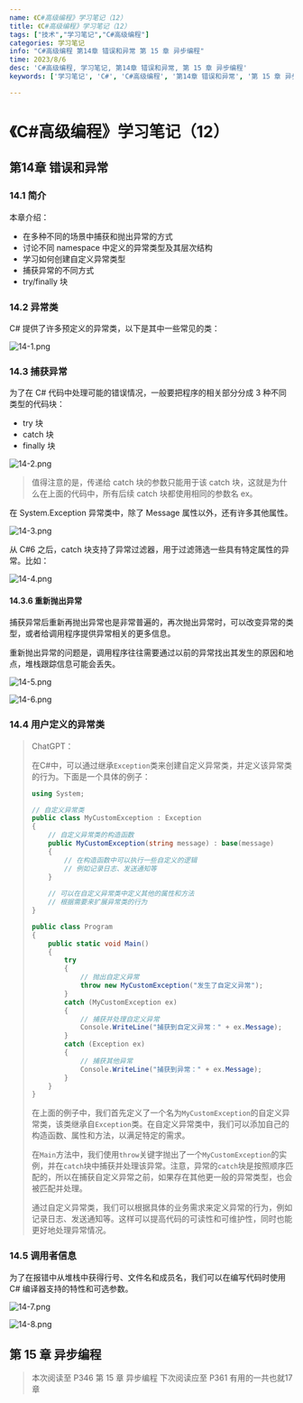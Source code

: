 ```yaml
---
name: 《C#高级编程》学习笔记（12）
title: 《C#高级编程》学习笔记（12）
tags: ["技术","学习笔记","C#高级编程"]
categories: 学习笔记
info: "C#高级编程 第14章 错误和异常 第 15 章 异步编程"
time: 2023/8/6
desc: 'C#高级编程, 学习笔记, 第14章 错误和异常, 第 15 章 异步编程'
keywords: ['学习笔记', 'C#', 'C#高级编程', '第14章 错误和异常', '第 15 章 异步编程']

---
```


#  《C#高级编程》学习笔记（12）

## 第14章 错误和异常

### 14.1 简介

本章介绍：

- 在多种不同的场景中捕获和抛出异常的方式
- 讨论不同 namespace 中定义的异常类型及其层次结构
- 学习如何创建自定义异常类型
- 捕获异常的不同方式
- try/finally 块

### 14.2 异常类

C# 提供了许多预定义的异常类，以下是其中一些常见的类：

![14-1.png](./images/14-1.png)

### 14.3 捕获异常

为了在 C# 代码中处理可能的错误情况，一般要把程序的相关部分分成 3 种不同类型的代码块：

- try 块
- catch 块
- finally 块

![14-2.png](./images/14-2.png)

> 值得注意的是，传递给 catch 块的参数只能用于该 catch 块，这就是为什么在上面的代码中，所有后续 catch 块都使用相同的参数名 ex。

在 System.Exception 异常类中，除了 Message 属性以外，还有许多其他属性。

![14-3.png](./images/14-3.png)

从 C#6 之后，catch 块支持了异常过滤器，用于过滤筛选一些具有特定属性的异常。比如：

![14-4.png](./images/14-4.png)

#### 14.3.6 重新抛出异常

捕获异常后重新再抛出异常也是非常普遍的，再次抛出异常时，可以改变异常的类型，或者给调用程序提供异常相关的更多信息。

重新抛出异常的问题是，调用程序往往需要通过以前的异常找出其发生的原因和地点，堆栈跟踪信息可能会丢失。

![14-5.png](./images/14-5.png)

![14-6.png](./images/14-6.png)

### 14.4 用户定义的异常类

> ChatGPT：
>
> 在C#中，可以通过继承`Exception`类来创建自定义异常类，并定义该异常类的行为。下面是一个具体的例子：
>
> ```csharp
> using System;
> 
> // 自定义异常类
> public class MyCustomException : Exception
> {
>     // 自定义异常类的构造函数
>     public MyCustomException(string message) : base(message)
>     {
>         // 在构造函数中可以执行一些自定义的逻辑
>         // 例如记录日志、发送通知等
>     }
>     
>     // 可以在自定义异常类中定义其他的属性和方法
>     // 根据需要来扩展异常类的行为
> }
> 
> public class Program
> {
>     public static void Main()
>     {
>         try
>         {
>             // 抛出自定义异常
>             throw new MyCustomException("发生了自定义异常");
>         }
>         catch (MyCustomException ex)
>         {
>             // 捕获并处理自定义异常
>             Console.WriteLine("捕获到自定义异常：" + ex.Message);
>         }
>         catch (Exception ex)
>         {
>             // 捕获其他异常
>             Console.WriteLine("捕获到异常：" + ex.Message);
>         }
>     }
> }
> ```
>
> 在上面的例子中，我们首先定义了一个名为`MyCustomException`的自定义异常类，该类继承自`Exception`类。在自定义异常类中，我们可以添加自己的构造函数、属性和方法，以满足特定的需求。
>
> 在`Main`方法中，我们使用`throw`关键字抛出了一个`MyCustomException`的实例，并在`catch`块中捕获并处理该异常。注意，异常的`catch`块是按照顺序匹配的，所以在捕获自定义异常之前，如果存在其他更一般的异常类型，也会被匹配并处理。
>
> 通过自定义异常类，我们可以根据具体的业务需求来定义异常的行为，例如记录日志、发送通知等。这样可以提高代码的可读性和可维护性，同时也能更好地处理异常情况。

### 14.5 调用者信息

为了在报错中从堆栈中获得行号、文件名和成员名，我们可以在编写代码时使用 C# 编译器支持的特性和可选参数。

![14-7.png](./images/14-7.png)

![14-8.png](./images/14-8.png)

## 第 15 章 异步编程













> 本次阅读至 P346  第 15 章 异步编程 下次阅读应至 P361 有用的一共也就17章

